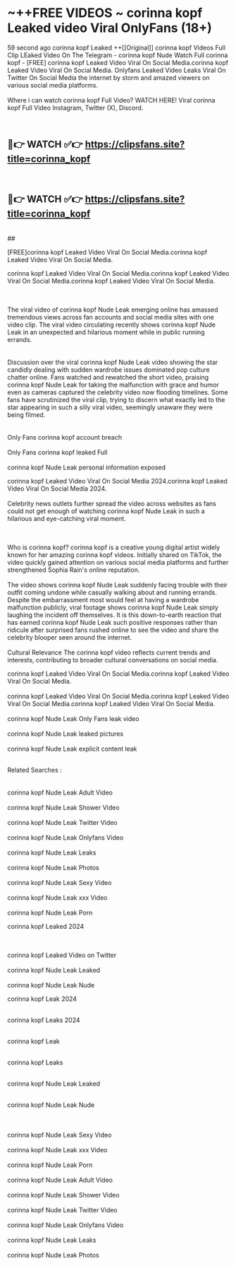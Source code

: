 # ~++FREE VIDEOS ~ corinna kopf Leaked video Viral OnlyFans (18+)<br>


59 second ago corinna kopf Leaked ++[[Original]] corinna kopf Videos Full Clip LEaked Video On The Telegram  - corinna kopf Nude  Watch Full corinna kopf - [FREE] corinna kopf Leaked Video Viral On Social Media.corinna kopf Leaked Video Viral On Social Media.   Onlyfans Leaked Video Leaks Viral On Twitter On Social Media the internet by storm and amazed viewers on various social media platforms. <br><br>
Where i can watch corinna kopf Full Video? WATCH HERE! Viral corinna kopf Full Video Instagram, Twitter (X), Discord. <br>


 <br>

##  🔴👉 WATCH ✅👉  <a href="https://clipsfans.site?title=corinna_kopf&ref=git">https://clipsfans.site?title=corinna_kopf</a> <br>
  <br>

##  🔴👉 WATCH ✅👉  <a href="https://clipsfans.site?title=corinna_kopf&ref=git">https://clipsfans.site?title=corinna_kopf</a> <br>
  <br>
  ##



[FREE]corinna kopf Leaked Video Viral On Social Media.corinna kopf Leaked Video Viral On Social Media. <br>

corinna kopf Leaked Video Viral On Social Media.corinna kopf Leaked Video Viral On Social Media.corinna kopf Leaked Video Viral On Social Media. <br>


  <br>

  <br>
The viral video of corinna kopf Nude Leak emerging online has amassed tremendous views across fan accounts and social media sites with one video clip. The viral video circulating recently shows corinna kopf Nude Leak in an unexpected and hilarious moment while in public running errands.<br>
<br>


<br>
Discussion over the viral corinna kopf Nude Leak video showing the star candidly dealing with sudden wardrobe issues dominated pop culture chatter online. Fans watched and rewatched the short video, praising corinna kopf Nude Leak for taking the malfunction with grace and humor even as cameras captured the celebrity video now flooding timelines. Some fans have scrutinized the viral clip, trying to discern what exactly led to the star appearing in such a silly viral video, seemingly unaware they were being filmed.<br>
<br>
<br> 
Only Fans corinna kopf account breach<br>
<br>
Only Fans corinna kopf leaked Full <br>
<br>
corinna kopf Nude Leak personal information exposed<br>

corinna kopf Leaked Video Viral On Social Media 2024.corinna kopf Leaked Video Viral On Social Media 2024. <br>
<br>
Celebrity news outlets further spread the video across websites as fans could not get enough of watching corinna kopf Nude Leak in such a hilarious and eye-catching viral moment.<br>
<br>

<br>
Who is corinna kopf? corinna kopf is a creative young digital artist widely known for her amazing corinna kopf videos. Initially shared on TikTok, the video quickly gained attention on various social media platforms and further strengthened Sophia Rain's online reputation.<br>
<br>
The video shows corinna kopf Nude Leak suddenly facing trouble with their outfit coming undone while casually walking about and running errands. Despite the embarrassment most would feel at having a wardrobe malfunction publicly, viral footage shows corinna kopf Nude Leak simply laughing the incident off themselves. It is this down-to-earth reaction that has earned corinna kopf Nude Leak such positive responses rather than ridicule after surprised fans rushed online to see the video and share the celebrity blooper seen around the internet.<br>
<br>
Cultural Relevance The corinna kopf video reflects current trends and interests, contributing to broader cultural conversations on social media.<br>

corinna kopf Leaked Video Viral On Social Media.corinna kopf Leaked Video Viral On Social Media.<br>
<br>
corinna kopf Leaked Video Viral On Social Media.corinna kopf Leaked Video Viral On Social Media.corinna kopf Leaked Video Viral On Social Media.<br>
<br>
corinna kopf Nude Leak Only Fans leak video<br>
<br>
corinna kopf Nude Leak leaked pictures<br>
<br>
corinna kopf Nude Leak explicit content leak<br>


<br>
Related Searches :<br>
<br>

<br>
corinna kopf Nude Leak Adult Video<br>
<br>
corinna kopf Nude Leak Shower Video<br>
<br>
corinna kopf Nude Leak Twitter Video<br>
<br>
corinna kopf Nude Leak Onlyfans Video<br>
<br>
corinna kopf Nude Leak Leaks<br>
<br>
corinna kopf Nude Leak Photos<br>

<br>
corinna kopf Nude Leak Sexy Video<br>
<br>
corinna kopf Nude Leak xxx Video<br>
<br>
corinna kopf Nude Leak Porn<br>

corinna kopf  Leaked 2024 <br> <br>
<br>

corinna kopf Leaked Video on Twitter <br>
<br>
corinna kopf Nude Leak Leaked<br>
<br>
corinna kopf Nude Leak Nude<br>


corinna kopf  Leak 2024 <br> <br>



corinna kopf  Leaks 2024 <br> <br>



 
corinna kopf  Leak<br> <br>



corinna kopf  Leaks<br> <br>


corinna kopf Nude Leak Leaked<br> <br>

corinna kopf Nude Leak Nude<br> <br>
<br> <br>
corinna kopf Nude Leak Sexy Video
<br> <br>
corinna kopf Nude Leak xxx Video
<br> <br>
corinna kopf Nude Leak Porn
<br> <br>
corinna kopf Nude Leak Adult Video
<br> <br>
corinna kopf Nude Leak Shower Video
<br> <br>
corinna kopf Nude Leak Twitter Video
<br> <br>
corinna kopf Nude Leak Onlyfans Video
<br> <br>
corinna kopf Nude Leak Leaks
<br> <br>
corinna kopf Nude Leak Photos






</p>




 



</p>










